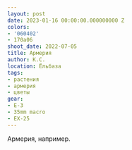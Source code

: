 ```yaml
---
layout: post
date: 2023-01-16 00:00:00.000000000 Z
colors:
- '060402'
- 170a06
shoot_date: 2022-07-05
title: Армерия
author: К.С.
location: Ёльбаза
tags:
- растения
- армерия
- цветы
gear:
- E-3
- 35mm macro
- EX-25
---
```

Армерия, например.


